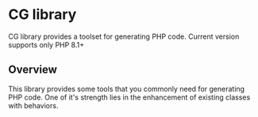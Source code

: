 # CG library
CG library provides a toolset for generating PHP code. Current version supports only PHP 8.1+

## Overview
This library provides some tools that you commonly need for generating PHP code.
One of it's strength lies in the enhancement of existing classes with behaviors.
